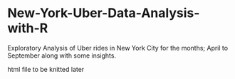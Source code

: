 # New-York-Uber-Data-Analysis-with-R

Exploratory Analysis of Uber rides in New York City for the months; April to September along with some insights.

html file to be knitted later
